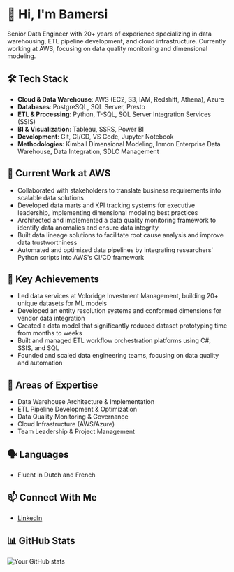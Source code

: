 # 👋 Hi, I'm Bamersi

Senior Data Engineer with 20+ years of experience specializing in data warehousing, ETL pipeline development, and cloud infrastructure. Currently working at AWS, focusing on data quality monitoring and dimensional modeling.

## 🛠 Tech Stack
- **Cloud & Data Warehouse**: AWS (EC2, S3, IAM, Redshift, Athena), Azure
- **Databases**: PostgreSQL, SQL Server, Presto
- **ETL & Processing**: Python, T-SQL, SQL Server Integration Services (SSIS)
- **BI & Visualization**: Tableau, SSRS, Power BI
- **Development**: Git, CI/CD, VS Code, Jupyter Notebook
- **Methodologies**: Kimball Dimensional Modeling, Inmon Enterprise Data Warehouse,  Data Integration, SDLC Management

## 🔭 Current Work at AWS
- Collaborated with stakeholders to translate business requirements into scalable data solutions
- Developed data marts and KPI tracking systems for executive leadership, implementing dimensional modeling best practices
- Architected and implemented a data quality monitoring framework to identify data anomalies and ensure data integrity
- Built data lineage solutions to facilitate root cause analysis and improve data trustworthiness
- Automated and optimized data pipelines by integrating researchers' Python scripts into AWS's CI/CD framework

## 💼 Key Achievements
- Led data services at Voloridge Investment Management, building 20+ unique datasets for ML models
- Developed an entity resolution systems and conformed dimensions for vendor data integration
- Created a data model that significantly reduced dataset prototyping time from months to weeks
- Built and managed ETL workflow orchestration platforms using C#, SSIS, and SQL
- Founded and scaled data engineering teams, focusing on data quality and automation

## 🌱 Areas of Expertise
- Data Warehouse Architecture & Implementation
- ETL Pipeline Development & Optimization
- Data Quality Monitoring & Governance
- Cloud Infrastructure (AWS/Azure)
- Team Leadership & Project Management

## 🗣 Languages
- Fluent in Dutch and French

## 📫 Connect With Me
- [LinkedIn](www.linkedin.com/in/bamersi)

## 📊 GitHub Stats
![Your GitHub stats](https://github-readme-stats.vercel.app/api?username=bamersi&show_icons=true&theme=radical)
